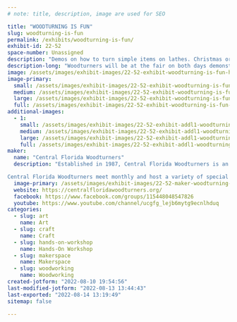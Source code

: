 ```yaml
---
# note: title, description, image are used for SEO

title: "WOODTURNING IS FUN"
slug: woodturning-is-fun
permalink: /exhibits/woodturning-is-fun/
exhibit-id: 22-52
space-number: Unassigned
description: "Demos on how to turn simple items on lathes. Christmas ornaments, Wizard wands (!), tops, etc."
description-long: "Woodturners will be at the fair on both days demonstrating how to turn simple items on lathes. Ornaments, wands, gnomes, toothpick holders, tops etc.  There also will be larger items on display. Bowls, vases, boxes and such."
image: /assets/images/exhibit-images/22-52-exhibit-woodturning-is-fun-hand-turned-ornaments-large.jpg
image-primary: 
  small: /assets/images/exhibit-images/22-52-exhibit-woodturning-is-fun-hand-turned-ornaments-small.jpg
  medium: /assets/images/exhibit-images/22-52-exhibit-woodturning-is-fun-hand-turned-ornaments-medium.jpg
  large: /assets/images/exhibit-images/22-52-exhibit-woodturning-is-fun-hand-turned-ornaments-large.jpg
  full: /assets/images/exhibit-images/22-52-exhibit-woodturning-is-fun-hand-turned-ornaments-full.jpg
additional-images: 
  - 1:
    small: /assets/images/exhibit-images/22-52-exhibit-addl1-woodturning-is-fun-gnomes2-small.jpg
    medium: /assets/images/exhibit-images/22-52-exhibit-addl1-woodturning-is-fun-gnomes2-medium.jpg
    large: /assets/images/exhibit-images/22-52-exhibit-addl1-woodturning-is-fun-gnomes2-large.jpg
    full: /assets/images/exhibit-images/22-52-exhibit-addl1-woodturning-is-fun-gnomes2-full.jpg
maker: 
  name: "Central Florida Woodturners"
  description: "Established in 1987, Central Florida Woodturners is an organization created to provide local woodturners with woodturning demonstrations, information, and ongoing education while sharing in a social and interactive environment.

Central Florida Woodturners meet monthly and host a variety of special events throughout the year, including making ornaments for a very special Christmas tree at the Orlando Museum of Art’s “Festival of Trees” each year. "
  image-primary: /assets/images/exhibit-images/22-52-maker-woodturning-is-fun-cfwt-logo-medium.jpg
  website: https://centralfloridawoodturners.org/
  facebook: https://www.facebook.com/groups/115448048547826
  youtube: https://www.youtube.com/channel/ucgfg_lejb6mytg9ecnlhduq
categories: 
  - slug: art
    name: Art
  - slug: craft
    name: Craft
  - slug: hands-on-workshop
    name: Hands-On Workshop
  - slug: makerspace
    name: Makerspace
  - slug: woodworking
    name: Woodworking
created-jotform: "2022-08-10 19:54:56"
last-modified-jotform: "2022-08-13 13:44:43"
last-exported: "2022-08-14 13:19:49"
sitemap: false

---
```

